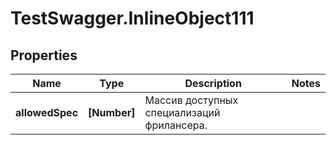 # TestSwagger.InlineObject111

## Properties

Name | Type | Description | Notes
------------ | ------------- | ------------- | -------------
**allowedSpec** | **[Number]** | Массив доступных специализаций фрилансера. | 


